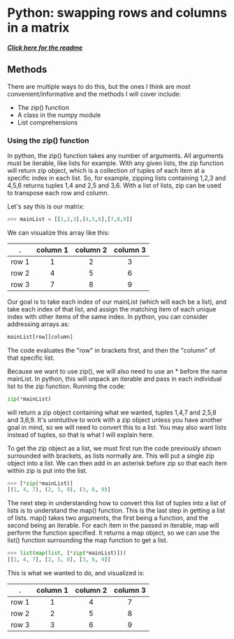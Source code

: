 # Python: swapping rows and columns in a matrix
##### [Click here for the readme](README.md)

## Methods

There are multiple ways to do this, but the ones I think are most convenient/informative and the methods I will cover include:

* The zip() function
* A class in the numpy module
* List comprehensions

### Using the zip() function

In python, the zip() function takes any number of arguments. All arguments must be iterable, like lists for example. With any given lists, the zip function will return zip object, which is a collection of tuples of each item at a specific index in each list. So, for example, zipping lists containing 1,2,3 and 4,5,6 returns tuples 1,4 and 2,5 and 3,6. With a list of lists, zip can be used to transpose each row and column. 

Let's say this is our matrix:
```python
>>> mainList = [[1,2,3],[4,5,6],[7,8,9]]
```
We can visualize this array like this:

. | column 1 | column 2 | column 3
--- |:---:|:---:|:---:
row 1 | 1 | 2 | 3
row 2 | 4 | 5 | 6
row 3 | 7 | 8 | 9

Our goal is to take each index of our mainList (which will each be a list), and take each index of that list, and assign the matching item of each unique index with other items of the same index. In python, you can consider addressing arrays as: 
```python
mainList[row][column]
```
The code evaluates the "row" in brackets first, and then the "column" of that specific list. 

Because we want to use zip(), we will also need to use an * before the name mainList. In python, this will unpack an iterable and pass in each individual list to the zip function. Running the code:
```python
zip(*mainList)
```
will return a zip object containing what we wanted, tuples 1,4,7 and 2,5,8 and 3,6,9. It's unintuitive to work with a zip object unless you have another goal in mind, so we will need to convert this to a list. You may also want lists instead of tuples, so that is what I will explain here. 

To get the zip object as a list, we must first run the code previously shown surrounded with brackets, as lists normally are. This will put a single zip object into a list. We can then add in an asterisk before zip so that each item within zip is put into the list.
```python
>>> [*zip(*mainList)]
[(1, 4, 7), (2, 5, 8), (3, 6, 9)]
```

The next step in understanding how to convert this list of tuples into a list of lists is to understand the map() function. This is the last step in getting a list of lists. map() takes two arguments, the first being a function, and the second being an iterable. For each item in the passed in iterable, map will perform the function specified. It returns a map object, so we can use the list() function surrounding the map function to get a list.

```python
>>> list(map(list, [*zip(*mainList)]))
[[1, 4, 7], [2, 5, 8], [3, 6, 9]]
```

This is what we wanted to do, and visualized is:

. | column 1 | column 2 | column 3
--- |:---:|:---:|:---:
row 1 | 1 | 4 | 7
row 2 | 2 | 5 | 8
row 3 | 3 | 6 | 9
